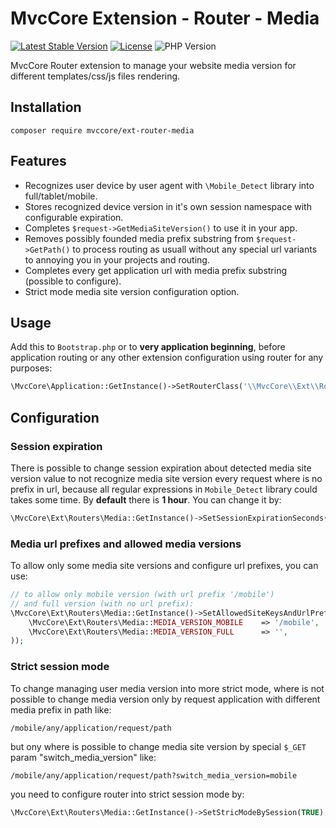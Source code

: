 # MvcCore Extension - Router - Media

[![Latest Stable Version](https://img.shields.io/badge/Stable-v4.3.1-brightgreen.svg?style=plastic)](https://github.com/mvccore/ext-router-media/releases)
[![License](https://img.shields.io/badge/Licence-BSD-brightgreen.svg?style=plastic)](https://mvccore.github.io/docs/mvccore/4.0.0/LICENCE.md)
![PHP Version](https://img.shields.io/badge/PHP->=5.3-brightgreen.svg?style=plastic)

MvcCore Router extension to manage your website media version for different 
templates/css/js files rendering.

## Installation
```shell
composer require mvccore/ext-router-media
```

## Features
- Recognizes user device by user agent with `\Mobile_Detect` library into full/tablet/mobile.
- Stores recognized device version in it's own session namespace with configurable expiration.
- Completes `$request->GetMediaSiteVersion()` to use it in your app.
- Removes possibly founded media prefix substring from `$request->GetPath()` to 
  process routing as usuall without any special url variants to annoying you in your projects and routing.
- Completes every get application url with media prefix substring (possible to configure).
- Strict mode media site version configuration option.

## Usage
Add this to `Bootstrap.php` or to **very application beginning**, 
before application routing or any other extension configuration
using router for any purposes:
```php
\MvcCore\Application::GetInstance()->SetRouterClass('\\MvcCore\\Ext\\Routers\Media');
```

## Configuration

### Session expiration
There is possible to change session expiration about detected media
site version value to not recognize media site version every request
where is no prefix in url, because all regular expressions in `Mobile_Detect`
library could takes some time. By **default** there is **1 hour**. 
You can change it by:
```php
\MvcCore\Ext\Routers\Media::GetInstance()->SetSessionExpirationSeconds(86400); // day
```

### Media url prefixes and allowed media versions
To allow only some media site versions and configure url prefixes, you can use:
```php
// to allow only mobile version (with url prefix '/mobile') 
// and full version (with no url prefix):
\MvcCore\Ext\Routers\Media::GetInstance()->SetAllowedSiteKeysAndUrlPrefixes(array(
	\MvcCore\Ext\Routers\Media::MEDIA_VERSION_MOBILE	=> '/mobile',
	\MvcCore\Ext\Routers\Media::MEDIA_VERSION_FULL		=> '',			// empty string as last item!
));
```

### Strict session mode
To change managing user media version into more strict mode,
where is not possible to change media version only by request 
application with different media prefix in path like:
```
/mobile/any/application/request/path
```
but ony where is possible to change media site version by 
special `$_GET` param "switch_media_version" like:
```
/mobile/any/application/request/path?switch_media_version=mobile
```
you need to configure router into strict session mode by:
```php
\MvcCore\Ext\Routers\Media::GetInstance()->SetStricModeBySession(TRUE);
```
